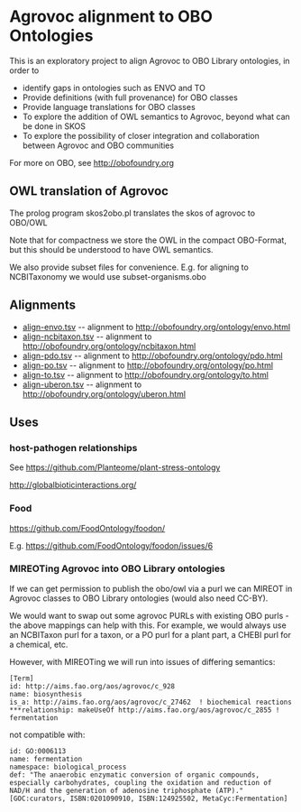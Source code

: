 # Agrovoc alignment to OBO Ontologies

This is an exploratory project to align Agrovoc to OBO Library ontologies, in order to

 * identify gaps in ontologies such as ENVO and TO
 * Provide definitions (with full provenance) for OBO classes
 * Provide language translations for OBO classes
 * To explore the addition of OWL semantics to Agrovoc, beyond what can be done in SKOS
 * To explore the possibility of closer integration and collaboration between Agrovoc and OBO communities

For more on OBO, see http://obofoundry.org

## OWL translation of Agrovoc

The prolog program skos2obo.pl translates the skos of agrovoc to OBO/OWL

Note that for compactness we store the OWL in the compact OBO-Format,
but this should be understood to have OWL semantics.

We also provide subset files for convenience. E.g. for aligning to NCBITaxonomy we would use subset-organisms.obo

## Alignments

 * [align-envo.tsv](align-envo.tsv) -- alignment to http://obofoundry.org/ontology/envo.html
 * [align-ncbitaxon.tsv](align-ncbitaxon.tsv) -- alignment to http://obofoundry.org/ontology/ncbitaxon.html
 * [align-pdo.tsv](align-pdo.tsv) -- alignment to http://obofoundry.org/ontology/pdo.html
 * [align-po.tsv](align-po.tsv) -- alignment to http://obofoundry.org/ontology/po.html
 * [align-to.tsv](align-to.tsv) -- alignment to http://obofoundry.org/ontology/to.html
 * [align-uberon.tsv](align-uberon.tsv) -- alignment to http://obofoundry.org/ontology/uberon.html

## Uses

### host-pathogen relationships

See https://github.com/Planteome/plant-stress-ontology

http://globalbioticinteractions.org/

### Food

https://github.com/FoodOntology/foodon/

E.g. https://github.com/FoodOntology/foodon/issues/6

### MIREOTing Agrovoc into OBO Library ontologies

If we can get permission to publish the obo/owl via a purl we can
MIREOT in Agrovoc classes to OBO Library ontologies (would also need
CC-BY).

We would want to swap out some agrovoc PURLs with existing OBO purls -
the above mappings can help with this. For example, we would always
use an NCBITaxon purl for a taxon, or a PO purl for a plant part, a
CHEBI purl for a chemical, etc.

However, with MIREOTing we will run into issues of differing semantics:

```
[Term]
id: http://aims.fao.org/aos/agrovoc/c_928
name: biosynthesis
is_a: http://aims.fao.org/aos/agrovoc/c_27462  ! biochemical reactions
***relationship: makeUseOf http://aims.fao.org/aos/agrovoc/c_2855 ! fermentation
```

not compatible with:

```
id: GO:0006113
name: fermentation
namespace: biological_process
def: "The anaerobic enzymatic conversion of organic compounds, especially carbohydrates, coupling the oxidation and reduction of NAD/H and the generation of adenosine triphosphate (ATP)." [GOC:curators, ISBN:0201090910, ISBN:124925502, MetaCyc:Fermentation]
```


